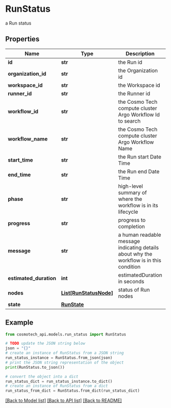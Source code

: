 # RunStatus

a Run status

## Properties

Name | Type | Description | Notes
------------ | ------------- | ------------- | -------------
**id** | **str** | the Run id | [optional] 
**organization_id** | **str** | the Organization id | [optional] 
**workspace_id** | **str** | the Workspace id | [optional] 
**runner_id** | **str** | the Runner id | [optional] 
**workflow_id** | **str** | the Cosmo Tech compute cluster Argo Workflow Id to search | [optional] 
**workflow_name** | **str** | the Cosmo Tech compute cluster Argo Workflow Name | [optional] 
**start_time** | **str** | the Run start Date Time | [optional] 
**end_time** | **str** | the Run end Date Time | [optional] 
**phase** | **str** | high-level summary of where the workflow is in its lifecycle | [optional] 
**progress** | **str** | progress to completion | [optional] 
**message** | **str** | a  human readable message indicating details about why the workflow is in this condition | [optional] 
**estimated_duration** | **int** | estimatedDuration in seconds | [optional] 
**nodes** | [**List[RunStatusNode]**](RunStatusNode.md) | status of Run nodes | [optional] 
**state** | [**RunState**](RunState.md) |  | [optional] 

## Example

```python
from cosmotech_api.models.run_status import RunStatus

# TODO update the JSON string below
json = "{}"
# create an instance of RunStatus from a JSON string
run_status_instance = RunStatus.from_json(json)
# print the JSON string representation of the object
print(RunStatus.to_json())

# convert the object into a dict
run_status_dict = run_status_instance.to_dict()
# create an instance of RunStatus from a dict
run_status_from_dict = RunStatus.from_dict(run_status_dict)
```
[[Back to Model list]](../README.md#documentation-for-models) [[Back to API list]](../README.md#documentation-for-api-endpoints) [[Back to README]](../README.md)


